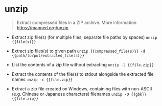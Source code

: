 # unzip
> Extract compressed files in a ZIP archive.
> More information: <https://manned.org/unzip>.

- Extract zip file(s) (for multiple files, separate file paths by spaces)
`unzip {{file(s)}}`

- Extract zip files(s) to given path
`unzip {{compressed_file(s)}} -d {{path/to/put/extracted_file(s)}}`

- List the contents of a zip file without extracting
`unzip -l {{file.zip}}`

- Extract the contents of the file(s) to stdout alongside the extracted file names
`unzip -c {{file.zip}}`

- Extract a zip file created on Windows, containing files with non-ASCII (e.g. Chinese or Japanese characters) filenames
`unzip -O {{gbk}} {{file.zip}}`
